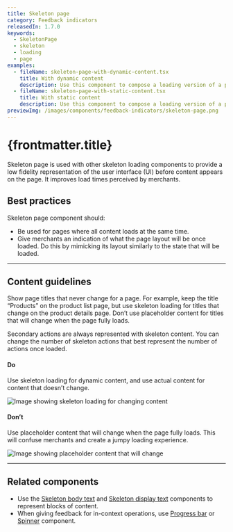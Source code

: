 ```yaml
---
title: Skeleton page
category: Feedback indicators
releasedIn: 1.7.0
keywords:
  - SkeletonPage
  - skeleton
  - loading
  - page
examples:
  - fileName: skeleton-page-with-dynamic-content.tsx
    title: With dynamic content
    description: Use this component to compose a loading version of a page where the page title and header content are dynamic, meaning, the content changes.
  - fileName: skeleton-page-with-static-content.tsx
    title: With static content
    description: Use this component to compose a loading version of a page where the page title and header content are known and stay the same.
previewImg: /images/components/feedback-indicators/skeleton-page.png
---
```


# {frontmatter.title}

<Lede>

Skeleton page is used with other skeleton loading components to provide a low fidelity representation of the user interface (UI) before content appears on the page. It improves load times perceived by merchants.

</Lede>

<Examples />

<Props componentName={frontmatter.title} />

## Best practices

Skeleton page component should:

- Be used for pages where all content loads at the same time.
- Give merchants an indication of what the page layout will be once loaded. Do this by mimicking its layout similarly to the state that will be loaded.

---

## Content guidelines

Show page titles that never change for a page. For example, keep the title “Products” on the product list page, but use skeleton loading for titles that change on the product details page. Don’t use placeholder content for titles that will change when the page fully loads.

Secondary actions are always represented with skeleton content. You can change the number of skeleton actions that best represent the number of actions once loaded.

<DoDont>

#### Do

Use skeleton loading for dynamic content, and use actual content for content that doesn’t change.

![Image showing skeleton loading for changing content](/images/components/feedback-indicators/skeleton-page/do-use-skeleton-for-changing-content@2x.png)

#### Don’t

Use placeholder content that will change when the page fully loads. This will confuse merchants and create a jumpy loading experience.

![Image showing placeholder content that will change](/images/components/feedback-indicators/skeleton-page/dont-use-placeholder-content-that-will-change@2x.png)

</DoDont>

---

## Related components

- Use the [Skeleton body text](https://polaris.shopify.com/components/feedback-indicators/skeleton-body-text) and [Skeleton display text](https://polaris.shopify.com/components/skeleton-display-text) components to represent blocks of content.
- When giving feedback for in-context operations, use [Progress bar](https://polaris.shopify.com/components/progress-bar) or [Spinner](https://polaris.shopify.com/components/spinner) component.
